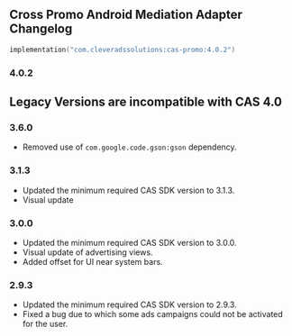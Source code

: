 ## Cross Promo Android Mediation Adapter Changelog
```kotlin
implementation("com.cleveradssolutions:cas-promo:4.0.2")
```

### 4.0.2

## Legacy Versions are incompatible with CAS 4.0

### 3.6.0
- Removed use of `com.google.code.gson:gson` dependency.

### 3.1.3
- Updated the minimum required CAS SDK version to 3.1.3.
- Visual update

### 3.0.0
- Updated the minimum required CAS SDK version to 3.0.0.
- Visual update of advertising views.
- Added offset for UI near system bars.

### 2.9.3
- Updated the minimum required CAS SDK version to 2.9.3.
- Fixed a bug due to which some ads campaigns could not be activated for the user.
